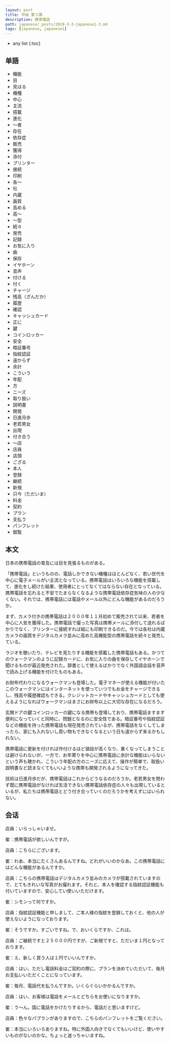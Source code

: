 ```yaml
---
layout: post
title: 中级 第３課
description: 携帯電話
path: japanese/_posts/2019-3-3-japanese1-3.md
tags: [japanese, japanese1]
---
```


* any list
{:toc}

## 单語

* 機能
* 目
* 見はる
* 機種
* 中心
* 主流
* 搭載
* 進化
* ～者
* 存在
* 依存症
* 販売
* 獲得
* 添付
* プリンター
* 接続
* 印刷
* 各～
* 社
* 内蔵
* 画質
* 高める
* 高～
* ～型
* 続々
* 発売
* 記録
* お気に入り
* 曲
* 保存
* イヤホーン
* 音声
* 付ける
* 付く
* チャージ
* 残高（ざんだか）
* 履歴
* 確認
* キャッシュカード
* 正に
* 鍵
* コインロッカー
* 安全
* 暗証番号
* 指紋認証
* 遠からず
* 余計
* こういう
* 年配
* 方
* ニーズ
* 取り扱い
* 説明書
* 開発
* 日進月歩
* 老若男女
* 出現
* 付き合う
* ～店
* 店員
* 店頭
* ござる
* 本人
* 登録
* 継続
* 新規
* 只今（ただいま）
* 料金
* 契約
* プラン
* 支払う
* パンフレット
* 御覧

## 本文

日本の携帯電話の普及には目を見張るものがある。

「携帯電話」というものの、電話しかできない機種はほとんどなく、若い世代を中心に電子メールがい主流となっている。携帯電話はいろいろな機能を搭載して、進化をし続けた結果、使用者にとってなくてはならない存在となっている。携帯電話を忘れると不安でたまらなくなるような携帯電話依存症気味の人の少なくない。それでは、携帯電話には電話やメール以外にどんな機能があるのだろうか。

まず、カメラ付きの携帯電話は２０００年１１月初めて販売されて以来、若者を中心に人気を獲得した。携帯電話で撮った写真は携帯メールに添付して送れるばかりでなく、プリンターに接続すれば紙にも印刷できるのだ。今では各社は内蔵カメラの画質をデジタルカメラ並みに高めた高機能型の携帯電話を続々と発売している。

ラジオを聴いたり、テレビを見たりする機能を搭載した携帯電話もある。かつてのウォークマンのように記録カードに、お気に入りの曲を保存してイヤホーンで聞けるものが最近発売された。辞書として使えるばかりでなく外国語会話を音声で読み上げる機能を付けたものもある。

お財布代わりになるウォークマンも登場した。電子マネーが使える機能が付いたこのウォークマンにはインターネットを使っていつでもお金をチャージできるし、残高や履歴確認もできる。クレジットカードやキャッシュカードとしても使えるようになればウォークマンはまさにお財布以上に大切な存在になるだろう。

玄関ドアの鍵コインロッカーの鍵になる携帯も登場しており、携帯電話ますます便利になっていくと同時に、問題となるのに安全性である。暗証番号や指紋認証などの機能を持った携帯電話も現在発売されているが、携帯電話をなくしてしまったら、家にも入れないし買い物もできなくなるという日も遠からず来るかもしれない。

携帯電話に更新を付ければ作付けるほど値段が高くなり、重くなってしまうことは避けられないが、一方で、お年寄りを中心に携帯電話に余計な機能はいらないという声も聴かれ、こういう年配の方のニーズに応えて、操作が簡単で、取扱い説明書など読まなくてもいいような携帯も開発されるようになってきた。

技術は日進月歩だが、携帯電話はこれからどうなるのだろうか。老若男女を問わず既に携帯電話がなければ生活できない携帯電話依存症の人々も出現しているといるが、私たちは携帯電話とどう付き合っていくのだろうかを考えずにはいられない。

## 会话

店員：いらっしゃいませ。

崔：携帯電話が欲しいんですが。

店員：こちらにございます。

崔：わあ、本当にたくさんあるんですね。どれがいいのかなあ。この携帯電話にはどんな機能があるんですか。

店員：こちらの携帯電話はデジタルカメラ並みのカメラが搭載されていますので、とてもきれいな写真がお撮れます。それと、本人を確認する指紋認証機能も付いていますので、安心してい使いいただけます。

崔：シモンって何ですか。

店員：指紋認証機能と申しまして、ご本人様の指紋を登録しておくと、他の人が使えないようになっております。

崔：そうですか。すごいですね。で、おいくらですか、これは。

店員：ご継続ですと２５０００円ですが、ご新規ですと、ただいま１円となっております。

崔：え、新しく買う人は１円でいいんですか。

店員：はい、ただし電話料金はご契約の際に、プランを決めていただいて、毎月お支払いいただくことになっています。

崔：毎月、電話代を払うんですか。いくらぐらいかかるんですか。

店員：はい、お客様は電話をメールとどちらをお使いになりますか。

崔：う～ん。国に電話をかけたりするから、電話だと思いますけど。

店員：色々なパプランがありますので、こちらのパンフレットをご覧ください。

崔：本当にいろいろありますね。特に外国人向きでなくてもいいけど、使いやすいものがないのかな。ちょっと迷っちゃいますね。

